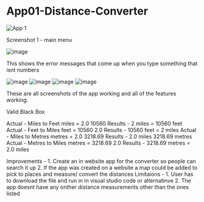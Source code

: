 # App01-Distance-Converter

![App 1](https://github.com/Phil69691/App01-Distance-Converter/assets/114498774/16e18a49-49fb-454a-9230-e6eb03bcec39)


Screenshot 1 - main menu

![image](https://github.com/Phil69691/App01-Distance-Converter/assets/114498774/67c29d98-ea2d-4905-aab3-66b37673c3d6)



This shows the error messages that come up when you type something that isnt numbers

![image](https://github.com/Phil69691/App01-Distance-Converter/assets/114498774/82d8d5d8-ce44-4a91-aada-d6b4ee843eff)
![image](https://github.com/Phil69691/App01-Distance-Converter/assets/114498774/613ddc48-0090-4e37-82ea-57cab1efb740)
![image](https://github.com/Phil69691/App01-Distance-Converter/assets/114498774/5a042744-b6b0-44a3-af4b-a287ad54d27b)
![image](https://github.com/Phil69691/App01-Distance-Converter/assets/114498774/68445730-a0e2-4ef2-96b5-2a444247ce1b)

These are all screenshots of the app working and all of the features working.


Valid Black Box

 Actual - Miles to Feet	miles = 2.0	10560		                     Results -   2 miles = 10560 feet
 Actual - Feet to Miles	feet = 10560	2.0		                     Results -   10560 feet = 2 miles
 Actual - Miles to Metres	metres = 2.0	3218.69		               Results -    2.0 miles	3218.69	metres
 Actual - Metres to Miles	metres = 3218.69	2.0		               Results -    3218.69 metres =	2.0	miles

Improvements - 1. Create an in website app for the converter so people can search it up
               2. If the app was created on a website a map could be added to pick to places and measure/ convert the distances
Limitaions - 1. User has to download the file and run in in visual studio code or alternatinve
             2. The app doesnt have any onther distance measurements other than the ones listed

